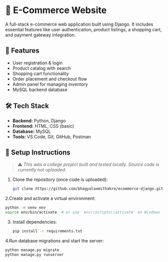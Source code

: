 # 🛒 E-Commerce Website

A full-stack e-commerce web application built using Django. It includes essential features like user authentication, product listings, a shopping cart, and payment gateway integration.

## 🚀 Features

- User registration & login
- Product catalog with search
- Shopping cart functionality
- Order placement and checkout flow
- Admin panel for managing inventory
- MySQL backend database

## 🛠️ Tech Stack

- **Backend:** Python, Django
- **Frontend:** HTML, CSS (basic)
- **Database:** MySQL
- **Tools:** VS Code, Git, GitHub, Postman

## 🔧 Setup Instructions

> ⚠️ *This was a college project built and tested locally. Source code is currently not uploaded.*

1. Clone the repository (once code is uploaded):
   ```bash
   git clone https://github.com/bhagyalaxmithakre/ecommerce-django.git

2.Create and activate a virtual environment:
   ```bash
   python -m venv env
   source env/bin/activate  # or use `env\\Scripts\\activate` on Windows
   ```
3. Install dependencies:
   ```bash
   pip install -r requirements.txt
   ```
4.Run database migrations and start the server:
  ```bash
  python manage.py migrate
  python manage.py runserver
  ```
